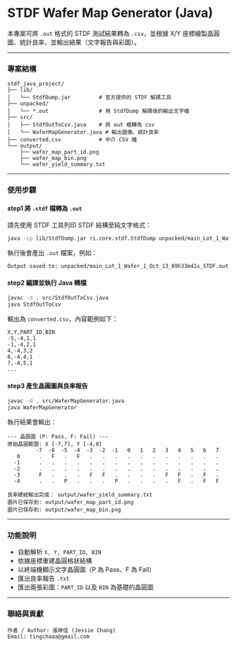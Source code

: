 
# STDF Wafer Map Generator (Java)

本專案可將 `.out` 格式的 STDF 測試結果轉為 `.csv`，並根據 X/Y 座標繪製晶圓圖、統計良率，並輸出結果（文字報告與彩圖）。

---

### 專案結構

```
stdf_java_project/
├── lib/
│   └── StdfDump.jar         # 官方提供的 STDF 解碼工具
├── unpacked/
│   └── *.out                # 用 StdfDump 解碼後的輸出文字檔
├── src/
│   ├── StdfOutToCsv.java    # 將 out 檔轉為 csv
│   └── WaferMapGenerator.java # 輸出圖像、統計良率
├── converted.csv            # 中介 CSV 檔
└── output/
    ├── wafer_map_part_id.png
    ├── wafer_map_bin.png
    └── wafer_yield_summary.txt
```

---

### 使用步驟

#### step1  將 `.stdf` 檔轉為 `.out`
請先使用 STDF 工具列印 STDF 結構至純文字格式：

```bash
java -cp lib/StdfDump.jar ri.core.stdf.StdfDump unpacked/main_Lot_1_Wafer_1_Oct_13_09h33m41s_STDF
```

執行後會產出 `.out` 檔案，例如：

```
Output saved to: unpacked/main_Lot_1_Wafer_1_Oct_13_09h33m41s_STDF.out
```



#### step2 編譯並執行 Java 轉檔

```bash
javac -d . src/StdfOutToCsv.java
java StdfOutToCsv
```

輸出為 `converted.csv`，內容範例如下：

```
X,Y,PART_ID,BIN
-5,-4,1,1
-1,-4,2,1
4,-4,3,2
6,-4,4,1
7,-4,5,1
...
```


#### step3 產生晶圓圖與良率報告

```bash
javac -d . src/WaferMapGenerator.java
java WaferMapGenerator
```

執行結果會輸出：

```
--- 晶圓圖 (P: Pass, F: Fail) ---
原始晶圓範圍: X [-7,7], Y [-4,0]
         -7  -6  -5  -4  -3  -2  -1   0   1   2   3   4   5   6   7
   0      .   F   .   F   .   .   .   .   .   .   .   .   .   .   .
  -1      .   .   .   .   .   .   .   .   .   .   .   .   .   .   .
  -2      .   .   .   .   .   .   .   .   .   .   .   .   .   .   .
  -3      F   .   .   .   F   F   .   .   .   .   F   F   .   F   .
  -4      .   .   P   .   .   .   P   .   .   .   .   F   .   F   F

良率總結輸出完成： output/wafer_yield_summary.txt
圖片已保存到: output/wafer_map_part_id.png
圖片已保存到: output/wafer_map_bin.png
```

---

### 功能說明

- 自動解析 `X, Y, PART_ID, BIN`
- 依據座標重建晶圓格狀結構
- 以終端機顯示文字晶圓圖（P 為 Pass、F 為 Fail）
- 匯出良率報告 `.txt`
- 匯出兩張彩圖：`PART_ID` 以及 `BIN` 為基礎的晶圓圖

---

### 聯絡與貢獻
```
作者 / Author: 張婷佳 (Jessie Chang)
Email: tingchaaa@gmail.com
```


